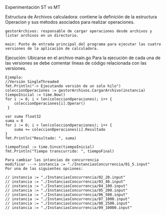 Experimentación ST vs MT

Estructura de Archivos
    calculadora: contiene la definición de la estructura Operacion y sus métodos asociados para realizar operaciones.

    gestorArchivos: responsable de cargar operaciones desde archivos y listar archivos en un directorio.

    main: Punto de entrada principal del programa para ejecutar las cuatro versiones de la aplicación de calculadora.

Ejecución:
    Ubicarse en el archivo main.go
    Para la ejecución de cada una de las versiones se debe
    comentar lineas de código relacionada con las versiones.

    Ejemplo: 
    //Versión SingleThreaded
	fmt.Println("-> Ejecutando versión de un solo hilo")
	coleccionOperaciones := gestorArchivos.CargarArchivo(instancia)
	tiempoInicial := time.Now()
	for i := 0; i < len(coleccionOperaciones); i++ {
	 	coleccionOperaciones[i].Operar()
	 }

	var suma float32
	suma = 0
	for i := 0; i < len(coleccionOperaciones); i++ {
		suma += coleccionOperaciones[i].Resultado
	}
	fmt.Println("Resultado: ", suma)

	tiempoFinal := time.Since(tiempoInicial)
	fmt.Println("Tiempo transcurrido: ", tiempoFinal)

    Para cambiar las intancias de concurrencia
    modificar ---> instancia := "./InstanciasConcurrencia/01_5.input"
    Por una de las siguientes opciones:
    
	// instancia := "./InstanciasConcurrencia/02_20.input"
	// instancia := "./InstanciasConcurrencia/03_40.input"
	// instancia := "./InstanciasConcurrencia/04_100.input"
	// instancia := "./InstanciasConcurrencia/05_200.input"
	// instancia := "./InstanciasConcurrencia/06_500.input"
	// instancia := "./InstanciasConcurrencia/07_1000.input"
	// instancia := "./InstanciasConcurrencia/08_2500.input"
	// instancia := "./InstanciasConcurrencia/09_10000.input"
